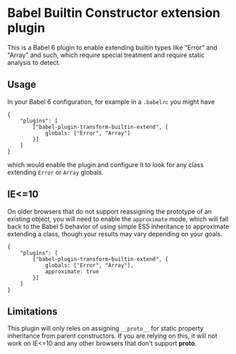 
# Babel Builtin Constructor extension plugin

This is a Babel 6 plugin to enable extending builtin types like "Error" and "Array" and such,
which require special treatment and require static analysis to detect.


## Usage

In your Babel 6 configuration, for example in a `.babelrc` you might have


```
{
    "plugins": [
        ["babel-plugin-transform-builtin-extend", {
            globals: ["Error", "Array"]
        }]
    ]
}
```

which would enable the plugin and configure it to look for any class extending `Error` or `Array` globals.

## IE<=10

On older browsers that do not support reassigning the prototype of an existing object, you will need to
enable the `approximate` mode, which will fall back to the Babel 5 behavior of using simple ES5 inheritance
to approximate extending a class, though your results may vary depending on your goals.


```
{
    "plugins": [
        ["babel-plugin-transform-builtin-extend", {
            globals: ["Error", "Array"],
            approximate: true
        }]
    ]
}
```

## Limitations

This plugin will only reles on assigning `__proto__` for static property inheritance from parent constructors.
If you are relying on this, it will not work on IE<=10 and any other browsers that don't support __proto__.
